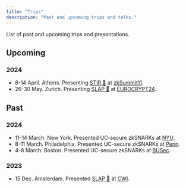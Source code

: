 ```yaml
---
title: "Trips"
description: "Past and upcoming trips and talks."
---
```


List of past and upcoming trips and presentations. 

## Upcoming
### 2024

- 8-14 April. Athens. Presenting [STIR 🥣](/papers/stir) at [zkSummit11](https://www.zksummit.com/).
- 26-30 May. Zurich. Presenting [SLAP 👋](/papers/slap) at [EUROCRYPT24](https://eurocrypt.iacr.org/2024/).

## Past
### 2024

- 11-14 March. New York. Presented UC-secure zkSNARKs at [NYU](https://cs.nyu.edu/home/index.html).
- 8-11 March. Philadelphia. Presented UC-secure zkSNARKs at [Penn](https://www.upenn.edu/).
- 4-8 March. Boston. Presented UC-secure zkSNARKs at [BUSec](https://www.bu.edu/cs/groups/busec/).

### 2023

- 15 Dec. Amsterdam. Presented [SLAP 👋](/papers/slap) at [CWI](https://www.cwi.nl/en/).
